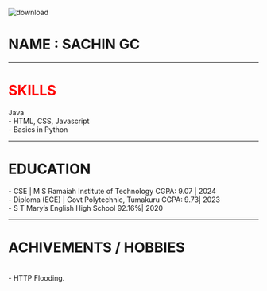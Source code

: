 
  ![download](https://github.com/user-attachments/assets/3cf64941-e3e9-43b6-8043-199ab98a5671)

 #  NAME : SACHIN GC
 ---
  <h1 style="color:red">SKILLS</h1>
     Java<br>
    - HTML, CSS, Javascript<br>
    - Basics in Python <br>
<hr>
  <h1>EDUCATION</h1>
    - CSE | M S Ramaiah Institute of Technology	                                 CGPA:  9.07 | 2024 <br>
    - Diploma (ECE) | Govt Polytechnic, Tumakuru                                  CGPA:  9.73| 2023 <br>
    - S T Mary’s English High School                                               92.16%| 2020    <br>
<hr>

  <h1>ACHIVEMENTS / HOBBIES</h1><br>
    - HTTP Flooding.
